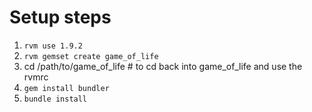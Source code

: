 Setup steps
===========
1. `rvm use 1.9.2`
2. `rvm gemset create game_of_life`
3. cd /path/to/game\_of\_life # to cd back into game\_of\_life and use the rvmrc
4. `gem install bundler`
5. `bundle install`

